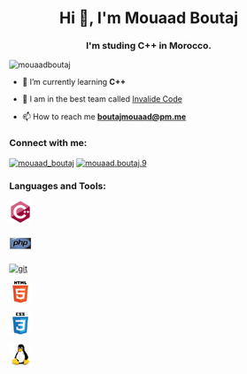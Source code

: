 <h1 align="center">Hi 👋, I'm Mouaad Boutaj</h1>
<h3 align="center">I'm studing C++ in Morocco.</h3>

<p align="left"> <img src="https://komarev.com/ghpvc/?username=mouaadboutaj&label=Profile%20views&color=0e75b6&style=flat" alt="mouaadboutaj" /> </p>

- 🔭 I’m currently learning **C++**

- 👯 I am in the best team called [Invalide Code](https://web.facebook.com/invalidcode25)

- 📫 How to reach me **boutajmouaad@pm.me**

<h3 align="left">Connect with me:</h3>
<p align="left">
<a href="https://www.instagram.com/mouaad_boutaj/" target="blank"><img align="center" src="https://raw.githubusercontent.com/rahuldkjain/github-profile-readme-generator/master/src/images/icons/Social/instagram.svg" alt="mouaad_boutaj" height="30" width="40" /></a>
<a href="https://web.facebook.com/mouaad.boutaj.9/" target="blank"><img align="center" src="https://raw.githubusercontent.com/rahuldkjain/github-profile-readme-generator/master/src/images/icons/Social/facebook.svg" alt="mouaad.boutaj.9" height="30" width="40" /></a>
</p>

<h3 align="left">Languages and Tools:</h3>
<p align="left">

<a href="https://isocpp.org/" target="_blank"> <img src="https://raw.githubusercontent.com/devicons/devicon/master/icons/cplusplus/cplusplus-original.svg" alt="C++" width="40" height="40"/> </a>

<a href="https://php.net/" target="_blank"> <img src="https://raw.githubusercontent.com/devicons/devicon/master/icons/php/php-original.svg" alt="PHP" width="40" height="40"/> </a>

<a href="https://git-scm.com/" target="_blank"> <img src="https://www.vectorlogo.zone/logos/git-scm/git-scm-icon.svg" alt="git" width="40" height="40"/> </a>

<a href="https://www.w3.org/html/" target="_blank"> <img src="https://raw.githubusercontent.com/devicons/devicon/master/icons/html5/html5-original-wordmark.svg" alt="html5" width="40" height="40"/> </a>

<a href="https://www.w3.org/Style/CSS/" target="_blank"> <img src="https://raw.githubusercontent.com/devicons/devicon/master/icons/css3/css3-original-wordmark.svg" alt="css3" width="40" height="40"/> </a>

<a href="https://www.linux.org/" target="_blank"> <img src="https://raw.githubusercontent.com/devicons/devicon/master/icons/linux/linux-original.svg" alt="linux" width="40" height="40"/> </a>
